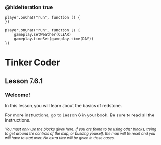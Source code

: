 ### @hideIteration true 

<!-- block combinations that will show up by default in their workspace -->
```template
player.onChat("run", function () {
})
```

<!-- blocks you want available to players, based on js code -->
```blocks
player.onChat("run", function () {
    gameplay.setWeather(CLEAR)
    gameplay.timeSet(gameplay.time(DAY))
})

```

# Tinker Coder
## Lesson 7.6.1
### Welcome!

In this lesson, you will learn about the basics of redstone.

For more instructions, go to Lesson 6 in your book. Be sure to read all the instructions.

<sub>*You must only use the blocks given here. If you are found to be using other blocks, trying to get around the controls of the map, or building yourself, the map will be reset and you will have to start over. No extra time will be given in these cases.*</sub>
